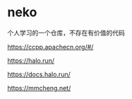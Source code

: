 # neko
个人学习的一个仓库，不存在有价值的代码

https://ccpp.apachecn.org/#/

https://halo.run/

https://docs.halo.run/


https://mmcheng.net/
